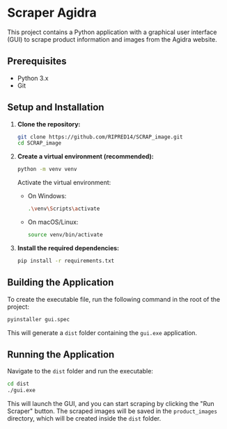 # Scraper Agidra

This project contains a Python application with a graphical user interface (GUI) to scrape product information and images from the Agidra website.

## Prerequisites

- Python 3.x
- Git

## Setup and Installation

1.  **Clone the repository:**
    ```bash
    git clone https://github.com/RIPRED14/SCRAP_image.git
    cd SCRAP_image
    ```

2.  **Create a virtual environment (recommended):**
    ```bash
    python -m venv venv
    ```
    Activate the virtual environment:
    - On Windows:
      ```bash
      .\venv\Scripts\activate
      ```
    - On macOS/Linux:
      ```bash
      source venv/bin/activate
      ```

3.  **Install the required dependencies:**
    ```bash
    pip install -r requirements.txt
    ```

## Building the Application

To create the executable file, run the following command in the root of the project:

```bash
pyinstaller gui.spec
```

This will generate a `dist` folder containing the `gui.exe` application.

## Running the Application

Navigate to the `dist` folder and run the executable:

```bash
cd dist
./gui.exe
```

This will launch the GUI, and you can start scraping by clicking the "Run Scraper" button. The scraped images will be saved in the `product_images` directory, which will be created inside the `dist` folder.